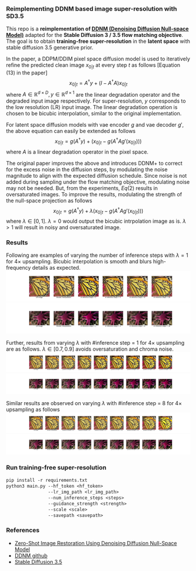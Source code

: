 ### Reimplementing DDNM based image super-resolution with SD3.5
This repo is a **reimplementation of [DDNM (Denoising Diffusion Null-space Model)](https://arxiv.org/pdf/2212.00490)** adapted for the **Stable Diffusion 3 / 3.5 flow matching objective**.  
The goal is to obtain **training-free super-resolution** in the **latent space** with stable diffusion 3.5 generative prior.

In the paper, a DDPM/DDIM pixel space diffusion model is used to iteratively refine the predicted clean image $x_{0|t}$ at every step $t$ as follows [Equation $(13)$ in the paper]
$$
x_{0|t} = A^{\dagger}y + (I - A^{\dagger}A)x_{0|t}
$$
where $A \in \mathbb{R}^{d \times D}, y \in \mathbb{R}^{d \times 1}$ are the linear degradation operator and the degraded input image respectively.
For super-resolution, $y$ corresponds to the low resolution (LR) input image. The linear degradation operation is chosen to be bicubic interpolation, similar to the original implementation.  

For latent space diffusion models with vae encoder $g$ and vae decoder $g'$, the above equation can easily be extended as follows
$$
x_{0|t} = g(A^{\dagger}y) + (x_{0|t} - g(A^{\dagger}Ag'(x_{0|t})))   \tag{1}
$$
where $A$ is a linear degradation operator in the pixel space.

The original paper improves the above and introduces DDNM+ to correct for the excess noise in the diffusion steps, by modulating the noise magnitude to align with the expected diffusion schedule.
Since noise is not added during sampling under the flow matching objective, modulating noise may not be needed.
But, from the experiments, $Eq (2)$ results in oversaturated images. 
To improve the results, modulating the strength of the null-space projection as follows
$$
x_{0|t} = g(A^{\dagger}y) + \lambda(x_{0|t} - g(A^{\dagger}Ag'(x_{0|t})))   \tag{2}
$$
where $\lambda \in [0,1]$. $\lambda=0$ would output the bicubic intrpolation image as is. 
$\lambda > 1$ will result in noisy and oversaturated image.

### Results
Following are examples of varying the number of inference steps with $\lambda=1$ for $4 \times$ upsampling.
Bicubic interpolation is smooth and blurs high-frequency details as expected.
![](assets/example_1/varying_inference_steps.png)
![](assets/example_2/varying_inference_steps.png)

Further, results from varying $\lambda$ with #inference step = 1 for $4 \times$ upsampling are as follows. 
$\lambda \in [0.7, 0.9]$ avoids oversaturation and chroma noise.
![](assets/example_1/varying_guidance_strength_step_1.png)
![](assets/example_2/varying_guidance_strength_step_1.png)

Similar results are observed on varying $\lambda$ with #inference step = 8 for $4 \times$ upsampling as follows
![](assets/example_1/varying_guidance_strength_step_8.png)
![](assets/example_2/varying_guidance_strength_step_8.png)

### Run training-free super-resolution 
    pip install -r requirements.txt
    python3 main.py --hf_token <hf_token> 
                    --lr_img_path <lr_img_path> 
                    --num_inference_steps <steps> 
                    --guidance_strength <strength> 
                    --scale <scale>
                    --savepath <savepath>

### References
- [Zero-Shot Image Restoration Using Denoising Diffusion Null-Space Model](https://arxiv.org/pdf/2212.00490)
- [DDNM github](https://github.com/wyhuai/DDNM)
- [Stable Diffusion 3.5](https://huggingface.co/stabilityai/stable-diffusion-3.5-large)